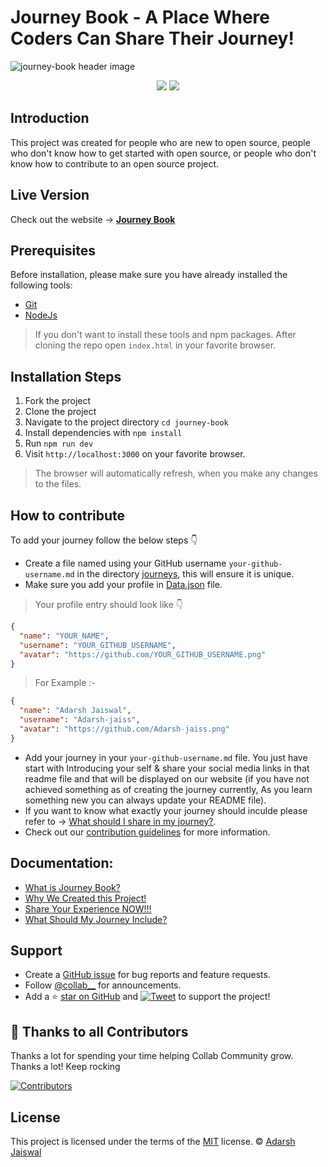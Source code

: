 # Journey Book - A Place Where Coders Can Share Their Journey!

![journey-book header image](https://socialify.git.ci/collab-community/journey-book/image?description=1&font=Inter&forks=1&issues=1&logo=https%3A%2F%2Fcdn2.iconfinder.com%2Fdata%2Ficons%2Fgeest-travel-kit%2F128%2Ftravel_journey-13-512.png&name=1&pattern=Solid&pulls=1&stargazers=1&theme=Dark)

<div align="center">
<img src="https://img.shields.io/badge/License-MIT-yellow.svg" />
<img src="https://github-size-badge.herokuapp.com/collab-community/journey-book.svg" />
  <a href="https://github.com/collab-community/journey-book"></a>
</div>

## Introduction

This project was created for people who are new to open source, people who don't know how to get started with open source, or people who don't know how to contribute to an open source project.

## Live Version

Check out the website &rarr; **[Journey Book](https://collab-community.github.io/journey-book/)**

## Prerequisites

Before installation, please make sure you have already installed the following tools:

- [Git](https://git-scm.com/downloads)
- [NodeJs](https://nodejs.org/en/download/)
> If you don't want to install these tools and npm packages. After cloning the repo open `index.html` in your favorite browser.

## Installation Steps

1. Fork the project
1. Clone the project
1. Navigate to the project directory `cd journey-book`
1. Install dependencies with `npm install`
1. Run `npm run dev`
1. Visit `http://localhost:3000` on your favorite browser.
> The browser will automatically refresh, when you make any changes to the files.

## How to contribute

To add your journey follow the below steps 👇
- Create a file named using your GitHub username `your-github-username.md` in the directory [journeys](https://github.com/collab-community/journey-book/tree/main/journeys), this will ensure it is unique.
- Make sure you add your profile in [Data.json](https://github.com/collab-community/journey-book/blob/main/Data.json) file.
> Your profile entry should look like 👇

```json
{
  "name": "YOUR_NAME",
  "username": "YOUR_GITHUB_USERNAME",
  "avatar": "https://github.com/YOUR_GITHUB_USERNAME.png"
}
```

> For Example :-

```json
{
  "name": "Adarsh Jaiswal",
  "username": "Adarsh-jaiss",
  "avatar": "https://github.com/Adarsh-jaiss.png"
}
```

- Add your journey in your `your-github-username.md` file. You just have start with Introducing your self & share your social media links in that readme file and that will be displayed on our website (if you have not achieved something as of creating the journey currently, As you learn something new you can always update your README file).
- If you want to know what exactly your journey should inculde please refer to &rarr; [What should I share in my journey?](https://collab-community.github.io/journey-book/#/_pages/what-should-i-share).
- Check out our [contribution guidelines](https://github.com/collab-community/journey-book/blob/main/.github/CONTRIBUTING.md) for more information.

## Documentation:
  - [What is Journey Book?](/_pages/what-is-this.md)
  - [Why We Created this Project!](/_pages/journey-book.md)
  - [Share Your Experience NOW!!!](/_pages/share-your-experience.md)
  - [What Should My Journey Include?](/_pages/what-should-i-share.md)

## Support

- Create a [GitHub issue](https://github.com/collab-community/journey-book/issues) for bug reports and feature requests.
- Follow [@collab__](https://twitter.com/collab__) for announcements.
- Add a ⭐️ [star on GitHub](https://github.com/collab-community/journey-book) and [![Tweet](https://img.shields.io/twitter/url?style=social&url=https%3A%2F%2Fgithub.com%2Fcollab-community%2Fjourney-book%26hashtags%3DJourneyBook%2Cjourneys%2COpenSource%2Ccollab%2CCollabCommunity)](https://twitter.com/intent/tweet?url=https%3A%2F%2Fgithub.com%2Fcollab-community%2Fjourney-book&hashtags=JourneyBook,journeys,OpenSource,collab,CollabCommunity) to support the project!

## 💪 Thanks to all Contributors

Thanks a lot for spending your time helping Collab Community grow. Thanks a lot! Keep rocking

[![Contributors](https://contrib.rocks/image?repo=collab-community/journey-book)](https://github.com/collab-community/journey-book/graphs/contributors)

## License

This project is licensed under the terms of the [MIT](https://github.com/collab-community/journey-book/blob/main/LICENSE) license. &copy; [Adarsh Jaiswal](https://github.com/Adarsh-jaiss)
